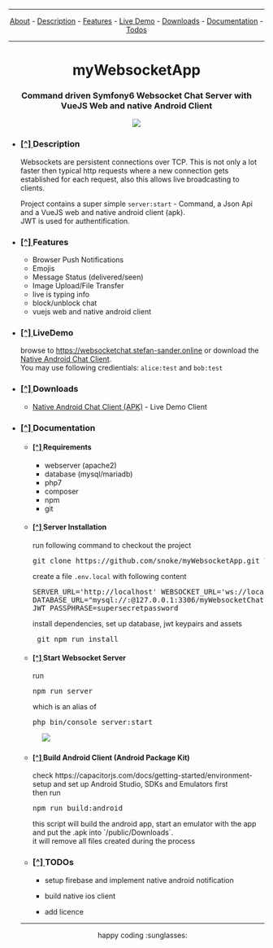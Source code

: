 
<div name="menu">

---

<div align="center">
  
  [About](#about) -
  [Description](#Description) -
   [Features](#Features) -
   [Live Demo](#LiveDemo) -
   [Downloads](#Downloads) -
   [Documentation](#Documentation) -
   [Todos](#TODOs)
  </div>
  
---

  </div>
  
  

# <div align="center" name="about">myWebsocketApp </div>
### <div align="center">Command driven Symfony6 Websocket Chat Server with VueJS Web and native Android Client</div>
<p align="center">
  <img src="https://github.com/snoke/myWebsocketApp/blob/master/myWebsocketApp.png?raw=true" />
</p>

  
  
<ul>
  <li name="Description"> <h3> <a href="#menu"> [^] </a>  Description</h3> 
Websockets are persistent connections over TCP. 
This is not only a lot faster then typical http requests where a new connection gets established for each request, also this allows live broadcasting to clients.<br />
   
Project contains  a super simple `
server:start ` - Command, a Json Api and a VueJS web and native android client (apk).<br />
JWT is used for authentification.<br />

  </li>
    <li name="Features"> <h3> <a href="#menu"> [^] </a>  Features</h3> <ul>
      <li>Browser Push Notifications</li>
      <li>Emojis</li>
      <li>Message Status (delivered/seen)</li>
      <li>Image Upload/File Transfer</li>
      <li>live is typing info</li>
      <li>block/unblock chat</li>
     <li>vuejs web and native android client</li>
    </ul>
  </li>
    <li name="LiveDemo"> <h3> <a href="#menu"> [^] </a>  LiveDemo</h3> 
    
browse to https://websocketchat.stefan-sander.online or download the [Native Android Chat Client](#Downloads). <br />
You may use following credientials: 
`
alice:test
` and
`
bob:test
`

  </li>
    <li name="Downloads"> <h3> <a href="#menu"> [^] </a>  Downloads</h3> 
      
<ul>
  <li><a href="https://github.com/snoke/myWebsocketApp/raw/master/public/downloads/android-client-latest.apk">Native Android Chat Client (APK)</a>  - Live Demo Client </li>
</ul>

 
  </li>
    <li name="Documentation"> <h3> <a href="#menu"> [^] </a>  Documentation</h3> 
            
<ul>
  <li><h4> <a href="#menu"> [^] </a>  Requirements</h4>
    <ul>
      <li>webserver (apache2)</li>
      <li>database (mysql/mariadb)</li>
      <li>php7</li>
      <li>composer</li>
      <li>npm</li>
      <li>git</li>
    </ul>
  </li>
  <li><h4> <a href="#menu"> [^] </a>  Server Installation</h4>
run following command to checkout the project
&emsp; <pre>
git clone https://github.com/snoke/myWebsocketApp.git YourWebroot && cd YourWebroot
</pre>
    
    
    
create a file
` .env.local
`
with following content &emsp; <pre>
SERVER_URL='http://localhost' 
WEBSOCKET_URL='ws://localhost:8080' 
DATABASE_URL="mysql://<DbUser>:<DbPassword>@127.0.0.1:3306/myWebsocketChat?serverVersion=mariadb-10.4.11"
JWT_PASSPHRASE=supersecretpassword
</pre> install dependencies, set up database, jwt keypairs and assets
&emsp; <pre>
git npm run install
</pre>

</li>
  <li><h4> <a href="#menu"> [^] </a>  Start Websocket Server</h4>
run &emsp; <pre>
npm run server
</pre> which is an alias of <pre>
php bin/console server:start
</pre>
&emsp; <img src="https://github.com/snoke/myWebsocketApp/blob/master/server_start.png?raw=true" />
</li>
  <li><h4> <a href="#menu"> [^] </a>  Build Android Client (Android Package Kit)</h4>
  check https://capacitorjs.com/docs/getting-started/environment-setup and set up Android Studio, SDKs and Emulators first<br />then run
&emsp; <pre>
npm run build:android
</pre> 
this script will build the android app, start an emulator with the app and put the .apk into `/public/Downloads`. <br />
it will remove all files created during the process

  </li>
    <li name="TODOs"> <h3> <a href="#menu"> [^] </a>  TODOs</h3> 
    
* setup firebase and implement native android notification
* build native ios client 
* add licence 

  </li>
  </ul>
<hr />
<div align="center">
happy coding :sunglasses:
  </div>
  
